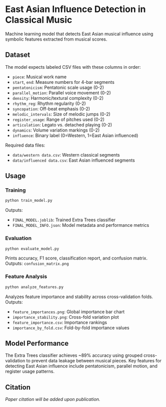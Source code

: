 # East Asian Influence Detection in Classical Music

Machine learning model that detects East Asian musical influence using symbolic features extracted from musical scores.

## Dataset

The model expects labeled CSV files with these columns in order:
- `piece`: Musical work name  
- `start`, `end`: Measure numbers for 4-bar segments
- `pentatonicism`: Pentatonic scale usage (0-2)
- `parallel_motion`: Parallel voice movement (0-2) 
- `density`: Harmonic/textural complexity (0-2)
- `rhythm_reg`: Rhythm regularity (0-2)
- `syncopation`: Off-beat emphasis (0-2)
- `melodic_intervals`: Size of melodic jumps (0-2)
- `register_usage`: Range of pitches used (0-2)
- `articulation`: Legato vs. detached playing (0-2)
- `dynamics`: Volume variation markings (0-2)
- `influence`: Binary label (0=Western, 1=East Asian influenced)

Required data files:
- `data/western data.csv`: Western classical segments
- `data/influenced data.csv`: East Asian influenced segments

## Usage

### Training
```bash
python train_model.py
```
Outputs:
- `FINAL_MODEL.joblib`: Trained Extra Trees classifier
- `FINAL_MODEL_INFO.json`: Model metadata and performance metrics

### Evaluation  
```bash
python evaluate_model.py
```
Prints accuracy, F1 score, classification report, and confusion matrix.
Outputs: `confusion_matrix.png`

### Feature Analysis
```bash
python analyze_features.py
```
Analyzes feature importance and stability across cross-validation folds.
Outputs:
- `feature_importances.png`: Global importance bar chart
- `importance_stability.png`: Cross-fold variation plot
- `feature_importance.csv`: Importance rankings
- `importance_by_fold.csv`: Fold-by-fold importance values


## Model Performance

The Extra Trees classifier achieves ~89% accuracy using grouped cross-validation to prevent data leakage between musical pieces. Key features for detecting East Asian influence include pentatonicism, parallel motion, and register usage patterns.

## Citation

*Paper citation will be added upon publication.*